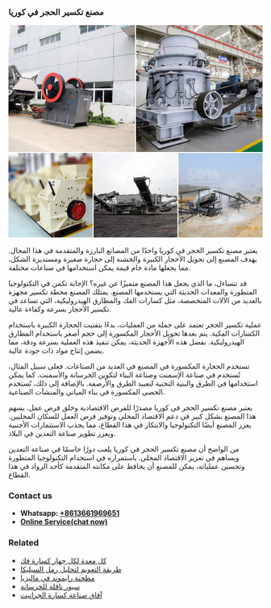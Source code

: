 <h3>مصنع تكسير الحجر في كوريا</h3><img src='1701853549.jpg' alt=''><p>يعتبر مصنع تكسير الحجر في كوريا واحدًا من المصانع البارزة والمتقدمة في هذا المجال. يهدف المصنع إلى تحويل الأحجار الكبيرة والخشنة إلى حجارة صغيرة ومستديرة الشكل، مما يجعلها مادة خام قيمة يمكن استخدامها في صناعات مختلفة.</p><p>قد تتساءل، ما الذي يجعل هذا المصنع متميزًا عن غيره؟ الإجابة تكمن في التكنولوجيا المتطورة والمعدات الحديثة التي يستخدمها المصنع. يمتلك المصنع محطة تكسير مجهزة بالعديد من الآلات المتخصصة، مثل كسارات الفك والمطارق الهيدروليكية، التي تساعد في تكسير الأحجار بسرعة وكفاءة عالية.</p><p>عملية تكسير الحجر تعتمد على جملة من العمليات، بدءًا بتفتيت الحجارة الكبيرة باستخدام الكسارات الفكية. يتم بعدها تحويل الأحجار المكسورة إلى حجم أصغر باستخدام المطارق الهيدروليكية. بفضل هذه الأجهزة الحديثة، يمكن تنفيذ هذه العملية بسرعة ودقة، مما يضمن إنتاج مواد ذات جودة عالية.</p><p>تستخدم الحجارة المكسورة في المصنع في العديد من الصناعات. فعلى سبيل المثال، تُستخدم في صناعة الإسمنت وصناعة البناء لتكوين الخرسانة والأسمنت. كما يمكن استخدامها في الطرق والبنية التحتية لتعبيد الطرق والأرصفة. بالإضافة إلى ذلك، تُستخدم الحصى المكسورة في بناء المباني والمنشآت الصناعية.</p><p>يعتبر مصنع تكسير الحجر في كوريا مصدرًا للفرص الاقتصادية وخلق فرص عمل. يسهم هذا المصنع بشكل كبير في دعم الاقتصاد المحلي وتوفير فرص العمل للسكان المحليين. يعزز المصنع أيضًا التكنولوجيا والابتكار في هذا القطاع، مما يجذب الاستثمارات الأجنبية ويعزز تطوير صناعة التعدين في البلاد.</p><p>من الواضح أن مصنع تكسير الحجر في كوريا يلعب دورًا حاسمًا في صناعة التعدين ويساهم في تعزيز الاقتصاد المحلي. باستمراره في استخدام التكنولوجيا المتطورة وتحسين عملياته، يمكن للمصنع أن يحافظ على مكانته المتقدمة كأحد الرواد في هذا القطاع.</p><h3>Contact us</h3><ul><li><strong>Whatsapp:&nbsp;<a href="https://wa.me/8613661969651">+8613661969651</a></strong></li><li><a href="https://swt.shibang-china.com/?git&amp;zhl&amp;مصنع تكسير الحجر في كوريا"><strong>Online Service(chat now)</strong></a></li></ul><h3>Related</h3><ul><li><a href='كل معدة لكل جهاز كسارة فك.md'>كل معدة لكل جهاز كسارة فك</a></li><li><a href='طريقة التعويم لتحليل رمل السيليكا.md'>طريقة التعويم لتحليل رمل السيليكا</a></li><li><a href='مطحنة رايموند في ماليزيا.md'>مطحنة رايموند في ماليزيا</a></li><li><a href='سيور ناقلة للخرسانة.md'>سيور ناقلة للخرسانة</a></li><li><a href='آفاق صناعة كسارة الجرانيت.md'>آفاق صناعة كسارة الجرانيت</a></li></ul>